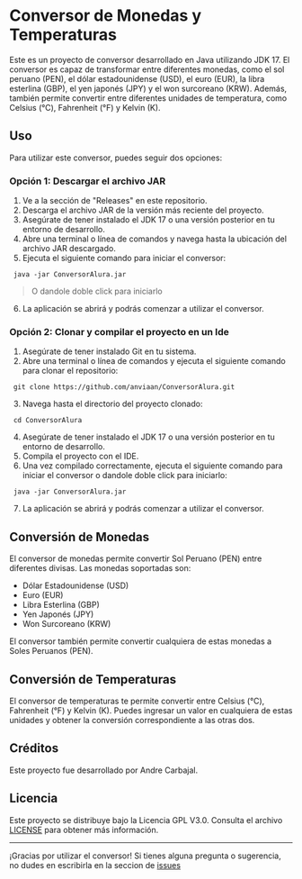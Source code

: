# Conversor de Monedas y Temperaturas

Este es un proyecto de conversor desarrollado en Java utilizando JDK 17. El conversor es capaz de transformar entre diferentes monedas, como el sol peruano (PEN), el dólar estadounidense (USD), el euro (EUR), la libra esterlina (GBP), el yen japonés (JPY) y el won surcoreano (KRW). Además, también permite convertir entre diferentes unidades de temperatura, como Celsius (°C), Fahrenheit (°F) y Kelvin (K).

## Uso

Para utilizar este conversor, puedes seguir dos opciones:

### Opción 1: Descargar el archivo JAR

1. Ve a la sección de "Releases" en este repositorio.
2. Descarga el archivo JAR de la versión más reciente del proyecto.
3. Asegúrate de tener instalado el JDK 17 o una versión posterior en tu entorno de desarrollo.
4. Abre una terminal o línea de comandos y navega hasta la ubicación del archivo JAR descargado.
5. Ejecuta el siguiente comando para iniciar el conversor:

```
 java -jar ConversorAlura.jar
```
> O dandole doble click para iniciarlo
6. La aplicación se abrirá y podrás comenzar a utilizar el conversor.

### Opción 2: Clonar y compilar el proyecto en un Ide

1. Asegúrate de tener instalado Git en tu sistema.
2. Abre una terminal o línea de comandos y ejecuta el siguiente comando para clonar el repositorio:
```
 git clone https://github.com/anviaan/ConversorAlura.git
```
3. Navega hasta el directorio del proyecto clonado:
```
 cd ConversorAlura
```
4. Asegúrate de tener instalado el JDK 17 o una versión posterior en tu entorno de desarrollo.
5. Compila el proyecto con el IDE.
6. Una vez compilado correctamente, ejecuta el siguiente comando para iniciar el conversor o dandole doble click para iniciarlo:
```
 java -jar ConversorAlura.jar
```
7. La aplicación se abrirá y podrás comenzar a utilizar el conversor.

## Conversión de Monedas

El conversor de monedas permite convertir Sol Peruano (PEN) entre diferentes divisas. Las monedas soportadas son:

- Dólar Estadounidense (USD)
- Euro (EUR)
- Libra Esterlina (GBP)
- Yen Japonés (JPY)
- Won Surcoreano (KRW)

El conversor también permite convertir cualquiera de estas monedas a Soles Peruanos (PEN).

## Conversión de Temperaturas

El conversor de temperaturas te permite convertir entre Celsius (°C), Fahrenheit (°F) y Kelvin (K). Puedes ingresar un valor en cualquiera de estas unidades y obtener la conversión correspondiente a las otras dos.

## Créditos

Este proyecto fue desarrollado por Andre Carbajal.

## Licencia

Este proyecto se distribuye bajo la Licencia GPL V3.0. Consulta el archivo [LICENSE](LICENSE) para obtener más información.

---
¡Gracias por utilizar el conversor! Si tienes alguna pregunta o sugerencia, no dudes en escribirla en la seccion de [issues](https://github.com/anviaan/ConversorAlura/issues)